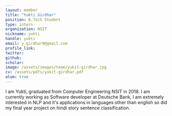 ```yaml
---
layout: member
title: "Yukti Girdhar"
position: B.Tech Student
type: intern
organization: NSIT
nickname: yukti
handle: yukti
email: y.girdhar9@gmail.com
profile_link: 
twitter: 
github: 
scholar: 
image: /assets/images/team/yukit-girdhar.jpg
cv: /assets/pdfs/yukit-girdhar.pdf
alum: true
---
```

I am Yukti, graduated from Computer Engineering NSIT in 2018. I am currently working as Software developer at Deutsche Bank, I am extremely interested in NLP and it's applications in languages other than english so did my final year project on hindi story sentence classification.
